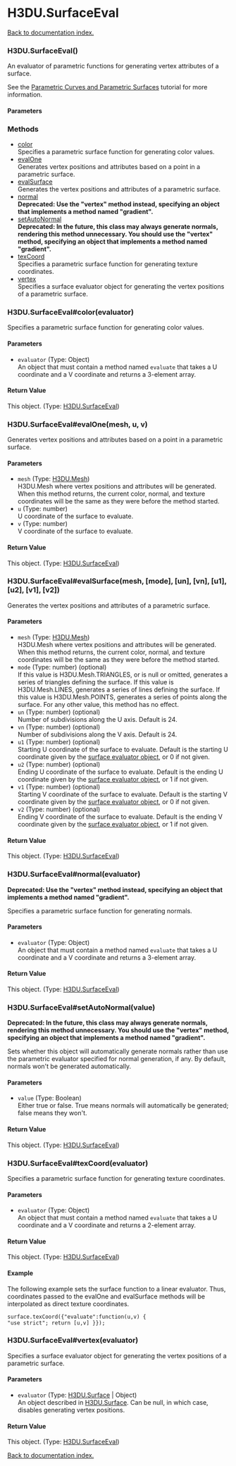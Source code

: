 # H3DU.SurfaceEval

[Back to documentation index.](index.md)

<a name='H3DU.SurfaceEval'></a>
### H3DU.SurfaceEval()

An evaluator of parametric functions for generating
vertex attributes of a surface.

See the <a href="tutorial-surfaces.md">Parametric Curves and Parametric Surfaces</a> tutorial for more information.

#### Parameters

### Methods

* [color](#H3DU.SurfaceEval_color)<br>Specifies a parametric surface function for generating color values.
* [evalOne](#H3DU.SurfaceEval_evalOne)<br>Generates vertex positions and attributes based on a point
in a parametric surface.
* [evalSurface](#H3DU.SurfaceEval_evalSurface)<br>Generates the vertex positions and attributes of a parametric
surface.
* [normal](#H3DU.SurfaceEval_normal)<br>**Deprecated: Use the "vertex" method instead, specifying an object
that implements a method named "gradient".**
* [setAutoNormal](#H3DU.SurfaceEval_setAutoNormal)<br>**Deprecated: In the future, this class may always generate
normals, rendering this method unnecessary. You should use the "vertex"
method, specifying an object that implements a method named
"gradient".**
* [texCoord](#H3DU.SurfaceEval_texCoord)<br>Specifies a parametric surface function for generating texture coordinates.
* [vertex](#H3DU.SurfaceEval_vertex)<br>Specifies a surface evaluator object for generating the vertex positions of a parametric surface.

<a name='H3DU.SurfaceEval_color'></a>
### H3DU.SurfaceEval#color(evaluator)

Specifies a parametric surface function for generating color values.

#### Parameters

* `evaluator` (Type: Object)<br>An object that must contain a method named <code>evaluate</code> that takes a U coordinate and a V coordinate and returns a 3-element array.

#### Return Value

This object. (Type: <a href="H3DU.SurfaceEval.md">H3DU.SurfaceEval</a>)

<a name='H3DU.SurfaceEval_evalOne'></a>
### H3DU.SurfaceEval#evalOne(mesh, u, v)

Generates vertex positions and attributes based on a point
in a parametric surface.

#### Parameters

* `mesh` (Type: <a href="H3DU.Mesh.md">H3DU.Mesh</a>)<br>H3DU.Mesh where vertex positions and attributes will be generated. When this method returns, the current color, normal, and texture coordinates will be the same as they were before the method started.
* `u` (Type: number)<br>U coordinate of the surface to evaluate.
* `v` (Type: number)<br>V coordinate of the surface to evaluate.

#### Return Value

This object. (Type: <a href="H3DU.SurfaceEval.md">H3DU.SurfaceEval</a>)

<a name='H3DU.SurfaceEval_evalSurface'></a>
### H3DU.SurfaceEval#evalSurface(mesh, [mode], [un], [vn], [u1], [u2], [v1], [v2])

Generates the vertex positions and attributes of a parametric
surface.

#### Parameters

* `mesh` (Type: <a href="H3DU.Mesh.md">H3DU.Mesh</a>)<br>H3DU.Mesh where vertex positions and attributes will be generated. When this method returns, the current color, normal, and texture coordinates will be the same as they were before the method started.
* `mode` (Type: number) (optional)<br>If this value is H3DU.Mesh.TRIANGLES, or is null or omitted, generates a series of triangles defining the surface. If this value is H3DU.Mesh.LINES, generates a series of lines defining the surface. If this value is H3DU.Mesh.POINTS, generates a series of points along the surface. For any other value, this method has no effect.
* `un` (Type: number) (optional)<br>Number of subdivisions along the U axis. Default is 24.
* `vn` (Type: number) (optional)<br>Number of subdivisions along the V axis. Default is 24.
* `u1` (Type: number) (optional)<br>Starting U coordinate of the surface to evaluate. Default is the starting U coordinate given by the <a href="H3DU.SurfaceEval.md#H3DU.SurfaceEval_vertex">surface evaluator object</a>, or 0 if not given.
* `u2` (Type: number) (optional)<br>Ending U coordinate of the surface to evaluate. Default is the ending U coordinate given by the <a href="H3DU.SurfaceEval.md#H3DU.SurfaceEval_vertex">surface evaluator object</a>, or 1 if not given.
* `v1` (Type: number) (optional)<br>Starting V coordinate of the surface to evaluate. Default is the starting V coordinate given by the <a href="H3DU.SurfaceEval.md#H3DU.SurfaceEval_vertex">surface evaluator object</a>, or 0 if not given.
* `v2` (Type: number) (optional)<br>Ending V coordinate of the surface to evaluate. Default is the ending V coordinate given by the <a href="H3DU.SurfaceEval.md#H3DU.SurfaceEval_vertex">surface evaluator object</a>, or 1 if not given.

#### Return Value

This object. (Type: <a href="H3DU.SurfaceEval.md">H3DU.SurfaceEval</a>)

<a name='H3DU.SurfaceEval_normal'></a>
### H3DU.SurfaceEval#normal(evaluator)

**Deprecated: Use the "vertex" method instead, specifying an object
that implements a method named "gradient".**

Specifies a parametric surface function for generating normals.

#### Parameters

* `evaluator` (Type: Object)<br>An object that must contain a method named <code>evaluate</code> that takes a U coordinate and a V coordinate and returns a 3-element array.

#### Return Value

This object. (Type: <a href="H3DU.SurfaceEval.md">H3DU.SurfaceEval</a>)

<a name='H3DU.SurfaceEval_setAutoNormal'></a>
### H3DU.SurfaceEval#setAutoNormal(value)

**Deprecated: In the future, this class may always generate
normals, rendering this method unnecessary. You should use the "vertex"
method, specifying an object that implements a method named
"gradient".**

Sets whether this object will automatically generate
normals rather than use the parametric evaluator
specified for normal generation, if any.
By default, normals won't be generated automatically.

#### Parameters

* `value` (Type: Boolean)<br>Either true or false. True means normals will automatically be generated; false means they won't.

#### Return Value

This object. (Type: <a href="H3DU.SurfaceEval.md">H3DU.SurfaceEval</a>)

<a name='H3DU.SurfaceEval_texCoord'></a>
### H3DU.SurfaceEval#texCoord(evaluator)

Specifies a parametric surface function for generating texture coordinates.

#### Parameters

* `evaluator` (Type: Object)<br>An object that must contain a method named <code>evaluate</code> that takes a U coordinate and a V coordinate and returns a 2-element array.

#### Return Value

This object. (Type: <a href="H3DU.SurfaceEval.md">H3DU.SurfaceEval</a>)

#### Example

The following example sets the surface
function to a linear evaluator. Thus, coordinates passed to the
evalOne and evalSurface methods will be interpolated as direct
texture coordinates.

    surface.texCoord({"evaluate":function(u,v) {
    "use strict"; return [u,v] }});

<a name='H3DU.SurfaceEval_vertex'></a>
### H3DU.SurfaceEval#vertex(evaluator)

Specifies a surface evaluator object for generating the vertex positions of a parametric surface.

#### Parameters

* `evaluator` (Type: <a href="H3DU.Surface.md">H3DU.Surface</a> | Object)<br>An object described in <a href="H3DU.Surface.md">H3DU.Surface</a>. Can be null, in which case, disables generating vertex positions.

#### Return Value

This object. (Type: <a href="H3DU.SurfaceEval.md">H3DU.SurfaceEval</a>)

[Back to documentation index.](index.md)
